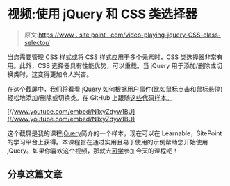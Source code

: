 # 视频:使用 jQuery 和 CSS 类选择器

> 原文:[https://www . site point . com/video-playing-jquery-CSS-class-selector/](https://www.sitepoint.com/video-playing-jquery-css-class-selector/)

当您需要管理 CSS 样式或将 CSS 样式应用于多个元素时，CSS 类选择器非常有用。此外，CSS 选择器具有性能优势，可以重载。当 jQuery 用于添加/删除或切换类时，这变得更加令人兴奋。

在这个截屏中，我们将看看 jQuery 如何根据用户事件(比如鼠标点击和鼠标悬停)轻松地添加/删除或切换类。在 GitHub 上跟随[这些代码样本。](https://github.com/learnable-content/playing-with-jquery-and-class-selectors)

[//www.youtube.com/embed/N1xyZdyw1BU](//www.youtube.com/embed/N1xyZdyw1BU)

这个截屏是我的课程[jQuery](https://learnable.com/courses/introduction-to-jquery-2884)简介的一个样本，现在可以在 Learnable，SitePoint 的学习平台上获得。本课程旨在通过实用且易于使用的示例帮助您开始使用 jQuery。如果你喜欢这个视频，那就去[可学](https://learnable.com/)参加今天的课程吧！

## 分享这篇文章